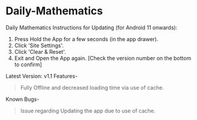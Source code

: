# Daily-Mathematics
Daily Mathematics 
Instructions for Updating (for Android 11 onwards):
1. Press Hold the App for a few seconds (in the app drawer).
2. Click 'Site Settings'.
3. Click 'Clear & Reset'.
4. Exit and Open the App again. [Check the version number on the bottom to confirm]

Latest Version:
v1.1
Features-
>Fully Offline and decreased loading time via use of cache.

Known Bugs-
 >Issue regarding Updating the app due to use of cache.
